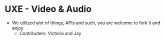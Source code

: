 # UXE - Video & Audio

- We utilized alot of things, APIs and such, you are welcome to fork it and enjoy
  - Contributers: Victoria and Jay

